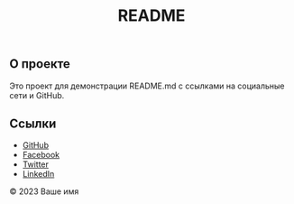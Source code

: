 <!DOCTYPE html>
<html lang="ru">
<head>
    <meta charset="UTF-8">
    <meta name="viewport" content="width=device-width, initial-scale=1.0">
    <title>README</title>
    <link rel="stylesheet" href="style.css">
</head>
<body>
    <header>
        <h1>README</h1>
    </header>
    <main>
        <section>
            <h2>О проекте</h2>
            <p>Это проект для демонстрации README.md с ссылками на социальные сети и GitHub.</p>
        </section>
        <section>
            <h2>Ссылки</h2>
            <ul>
                <li><a href="https://github.com/ваш_аккаунт" target="_blank">GitHub</a></li>
                <li><a href="https://www.facebook.com/ваш_аккаунт" target="_blank">Facebook</a></li>
                <li><a href="https://twitter.com/ваш_аккаунт" target="_blank">Twitter</a></li>
                <li><a href="https://www.linkedin.com/in/ваш_аккаунт" target="_blank">LinkedIn</a></li>
            </ul>
        </section>
    </main>
    <footer>
        <p>&copy; 2023 Ваше имя</p>
    </footer>
</body>
</html>
